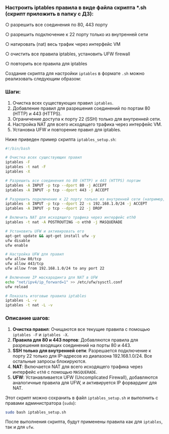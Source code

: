 
### Настроить iptables правила в виде файла скрипта *.sh (скрипт приложить в папку с ДЗ):
○ разрешить все соединения по 80, 443 порту

○ разрешить подключение к 22 порту только из внутренней сети

○ натировать (nat) весь трафик через интерфейс VM

○ очистить все правила iptables, установить UFW firewall

○ повторить все правила для iptables

Создание скрипта для настройки `iptables` в формате `.sh` можно реализовать следующим образом:

### Шаги:
1. Очистка всех существующих правил `iptables`.
2. Добавление правил для разрешения соединений по портам 80 (HTTP) и 443 (HTTPS).
3. Ограничение доступа к порту 22 (SSH) только для внутренней сети.
4. Настройка NAT для всего исходящего трафика через интерфейс VM.
5. Установка UFW и повторение правил для iptables.

Ниже приведен пример скрипта `iptables_setup.sh`:

```bash
#!/bin/bash

# Очистка всех существующих правил
iptables -F
iptables -t nat -F
iptables -X

# Разрешить все соединения по 80 (HTTP) и 443 (HTTPS) портам
iptables -A INPUT -p tcp --dport 80 -j ACCEPT
iptables -A INPUT -p tcp --dport 443 -j ACCEPT

# Разрешить подключение к 22 порту только из внутренней сети (например, 192.168.1.0/24)
iptables -A INPUT -p tcp --dport 22 -s 192.168.1.0/24 -j ACCEPT
iptables -A INPUT -p tcp --dport 22 -j DROP

# Включить NAT для исходящего трафика через интерфейс eth0
iptables -t nat -A POSTROUTING -o eth0 -j MASQUERADE

# Установить UFW и активировать его
apt-get update && apt-get install ufw -y
ufw disable
ufw enable

# Настройка UFW для правил
ufw allow 80/tcp
ufw allow 443/tcp
ufw allow from 192.168.1.0/24 to any port 22

# Включение IP маскарадинга для NAT в UFW
echo "net/ipv4/ip_forward=1" >> /etc/ufw/sysctl.conf
ufw reload

# Показать итоговые правила iptables
iptables -L -v
iptables -t nat -L -v
```

### Описание шагов:
1. **Очистка правил**: Очищаются все текущие правила с помощью `iptables -F` и `iptables -X`.
2. **Правила для 80 и 443 портов**: Добавляются правила для разрешения входящих соединений на порты 80 и 443.
3. **SSH только для внутренней сети**: Разрешается подключение к порту 22 только для IP-адресов из диапазона 192.168.1.0/24. Все остальные запросы блокируются.
4. **NAT**: Включается NAT для всего исходящего трафика через интерфейс `eth0` с помощью `MASQUERADE`.
5. **UFW**: Устанавливается UFW (Uncomplicated Firewall), добавляются аналогичные правила для UFW, и активируется IP форвардинг для NAT.

Этот скрипт можно сохранить в файл `iptables_setup.sh` и выполнить с правами администратора (`sudo`):

```bash
sudo bash iptables_setup.sh
```

После выполнения скрипта, будут применены правила как для `iptables`, так и для `ufw`.
